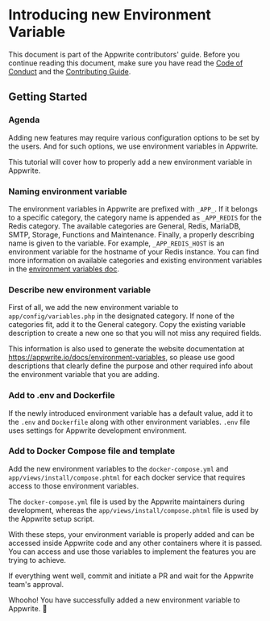 # Introducing new Environment Variable

This document is part of the Appwrite contributors' guide. Before you continue reading this document, make sure you have read the [Code of Conduct](https://github.com/appwrite/.github/blob/main/CODE_OF_CONDUCT.md) and the [Contributing Guide](https://github.com/appwrite/appwrite/blob/master/CONTRIBUTING.md).

## Getting Started

### Agenda

Adding new features may require various configuration options to be set by the users. And for such options, we use environment variables in Appwrite.

This tutorial will cover how to properly add a new environment variable in Appwrite.

### Naming environment variable

The environment variables in Appwrite are prefixed with `_APP_`. If it belongs to a specific category, the category name is appended as `_APP_REDIS` for the Redis category. The available categories are General, Redis, MariaDB, SMTP, Storage, Functions and Maintenance. Finally, a properly describing name is given to the variable. For example, `_APP_REDIS_HOST` is an environment variable for the hostname of your Redis instance. You can find more information on available categories and existing environment variables in the [environment variables doc](https://appwrite.io/docs/environment-variables).

### Describe new environment variable

First of all, we add the new environment variable to `app/config/variables.php` in the designated category. If none of the categories fit, add it to the General category. Copy the existing variable description to create a new one so that you will not miss any required fields.

This information is also used to generate the website documentation at https://appwrite.io/docs/environment-variables, so please use good descriptions that clearly define the purpose and other required info about the environment variable that you are adding.

### Add to .env and Dockerfile

If the newly introduced environment variable has a default value, add it to the `.env` and `Dockerfile` along with other environment variables. `.env` file uses settings for Appwrite development environment.

### Add to Docker Compose file and template

Add the new environment variables to the `docker-compose.yml` and `app/views/install/compose.phtml` for each docker service that requires access to those environment variables.

The `docker-compose.yml` file is used by the Appwrite maintainers during development, whereas the `app/views/install/compose.phtml` file is used by the Appwrite setup script.

With these steps, your environment variable is properly added and can be accessed inside Appwrite code and any other containers where it is passed. You can access and use those variables to implement the features you are trying to achieve.

If everything went well, commit and initiate a PR and wait for the Appwrite team's approval.

Whooho! You have successfully added a new environment variable to Appwrite. 🎉
